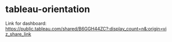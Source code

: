 # tableau-orientation

Link for dashboard: https://public.tableau.com/shared/B6GGH44ZC?:display_count=n&:origin=viz_share_link
